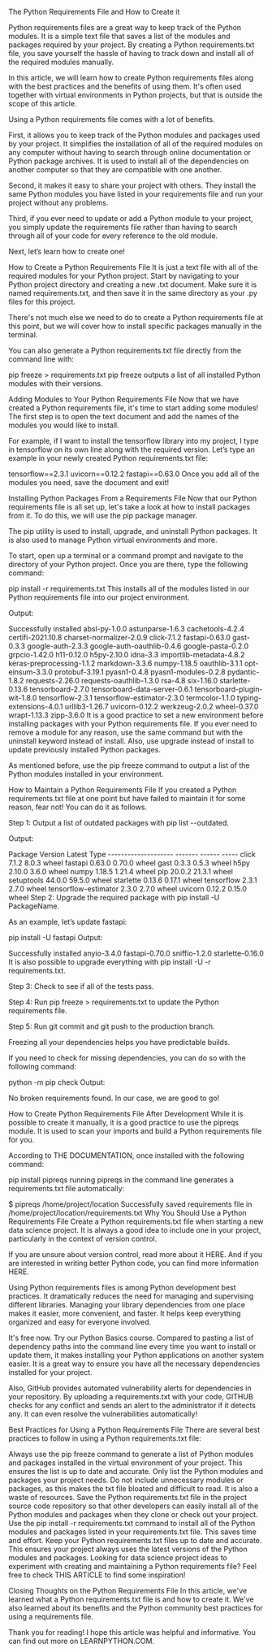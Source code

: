 The Python Requirements File and How to Create it

Python requirements files are a great way to keep track of the Python modules. It is a simple text file that saves a list of the modules and packages required by your project. By creating a Python requirements.txt file, you save yourself the hassle of having to track down and install all of the required modules manually.

In this article, we will learn how to create Python requirements files along with the best practices and the benefits of using them. It's often used together with virtual environments in Python projects, but that is outside the scope of this article.


Using a Python requirements file comes with a lot of benefits.

First, it allows you to keep track of the Python modules and packages used by your project. It simplifies the installation of all of the required modules on any computer without having to search through online documentation or Python package archives. It is used to install all of the dependencies on another computer so that they are compatible with one another.

Second, it makes it easy to share your project with others. They install the same Python modules you have listed in your requirements file and run your project without any problems.

Third, if you ever need to update or add a Python module to your project, you simply update the requirements file rather than having to search through all of your code for every reference to the old module.

Next, let’s learn how to create one!

How to Create a Python Requirements File
It is just a text file with all of the required modules for your Python project. Start by navigating to your Python project directory and creating a new .txt document. Make sure it is named requirements.txt, and then save it in the same directory as your .py files for this project.

There's not much else we need to do to create a Python requirements file at this point, but we will cover how to install specific packages manually in the terminal.

You can also generate a Python requirements.txt file directly from the command line with:

pip freeze > requirements.txt
pip freeze outputs a list of all installed Python modules with their versions.

Adding Modules to Your Python Requirements File
Now that we have created a Python requirements file, it's time to start adding some modules! The first step is to open the text document and add the names of the modules you would like to install.

For example, if I want to install the tensorflow library into my project, I type in tensorflow on its own line along with the required version. Let’s type an example in your newly created Python requirements.txt file:

tensorflow==2.3.1
uvicorn==0.12.2
fastapi==0.63.0
Once you add all of the modules you need, save the document and exit!

Installing Python Packages From a Requirements File
Now that our Python requirements file is all set up, let's take a look at how to install packages from it. To do this, we will use the pip package manager.

The pip utility is used to install, upgrade, and uninstall Python packages. It is also used to manage Python virtual environments and more.

To start, open up a terminal or a command prompt and navigate to the directory of your Python project. Once you are there, type the following command:

pip install -r requirements.txt
This installs all of the modules listed in our Python requirements file into our project environment.

Output:

Successfully installed absl-py-1.0.0 astunparse-1.6.3 cachetools-4.2.4 certifi-2021.10.8 charset-normalizer-2.0.9 click-7.1.2 fastapi-0.63.0 gast-0.3.3 google-auth-2.3.3 google-auth-oauthlib-0.4.6 google-pasta-0.2.0 grpcio-1.42.0 h11-0.12.0 h5py-2.10.0 idna-3.3 importlib-metadata-4.8.2 keras-preprocessing-1.1.2 markdown-3.3.6 numpy-1.18.5 oauthlib-3.1.1 opt-einsum-3.3.0 protobuf-3.19.1 pyasn1-0.4.8 pyasn1-modules-0.2.8 pydantic-1.8.2 requests-2.26.0 requests-oauthlib-1.3.0 rsa-4.8 six-1.16.0 starlette-0.13.6 tensorboard-2.7.0 tensorboard-data-server-0.6.1 tensorboard-plugin-wit-1.8.0 tensorflow-2.3.1 tensorflow-estimator-2.3.0 termcolor-1.1.0 typing-extensions-4.0.1 urllib3-1.26.7 uvicorn-0.12.2 werkzeug-2.0.2 wheel-0.37.0 wrapt-1.13.3 zipp-3.6.0
It is a good practice to set a new environment before installing packages with your Python requirements file.
If you ever need to remove a module for any reason, use the same command but with the uninstall keyword instead of install. Also, use upgrade instead of install to update previously installed Python packages.

As mentioned before, use the pip freeze command to output a list of the Python modules installed in your environment.

How to Maintain a Python Requirements File
If you created a Python requirements.txt file at one point but have failed to maintain it for some reason, fear not! You can do it as follows.

Step 1: Output a list of outdated packages with pip list --outdated.

Output:

Package              Version Latest Type                                                                                                                                                                     -------------------- ------- ------ -----                                                                                                                                                                    click                7.1.2   8.0.3  wheel                                                                                                                                                                    fastapi              0.63.0  0.70.0 wheel                                                                                                                                                                    gast                 0.3.3   0.5.3  wheel                                                                                                                                                                    h5py                 2.10.0  3.6.0  wheel                                                                                                                                                                    numpy                1.18.5  1.21.4 wheel                                                                                                                                                                    pip                  20.0.2  21.3.1 wheel                                                                                                                                                                    setuptools           44.0.0  59.5.0 wheel                                                                                                                                                                    starlette            0.13.6  0.17.1 wheel                                                                                                                                                                    tensorflow           2.3.1   2.7.0  wheel                                                                                                                                                                    tensorflow-estimator 2.3.0   2.7.0  wheel                                                                                                                                                                    uvicorn              0.12.2  0.15.0 wheel
Step 2: Upgrade the required package with pip install -U PackageName.

As an example, let’s update fastapi:

pip install -U fastapi
Output:

Successfully installed anyio-3.4.0 fastapi-0.70.0 sniffio-1.2.0 starlette-0.16.0
It is also possible to upgrade everything with pip install -U -r requirements.txt.

Step 3: Check to see if all of the tests pass.

Step 4: Run pip freeze > requirements.txt to update the Python requirements file.

Step 5: Run git commit and git push to the production branch.

Freezing all your dependencies helps you have predictable builds.

If you need to check for missing dependencies, you can do so with the following command:

python -m pip check
Output:

No broken requirements found.
In our case, we are good to go!

How to Create Python Requirements File After Development
While it is possible to create it manually, it is a good practice to use the pipreqs module. It is used to scan your imports and build a Python requirements file for you.

According to THE DOCUMENTATION, once installed with the following command:

pip install pipreqs
running pipreqs in the command line generates a requirements.txt file automatically:

$ pipreqs /home/project/location
Successfully saved requirements file in   /home/project/location/requirements.txt
Why You Should Use a Python Requirements File
Create a Python requirements.txt file when starting a new data science project. It is always a good idea to include one in your project, particularly in the context of version control.

If you are unsure about version control, read more about it HERE. And if you are interested in writing better Python code, you can find more information HERE.

Using Python requirements files is among Python development best practices. It dramatically reduces the need for managing and supervising different libraries. Managing your library dependencies from one place makes it easier, more convenient, and faster. It helps keep everything organized and easy for everyone involved.

It's free now. Try our Python Basics course.
Compared to pasting a list of dependency paths into the command line every time you want to install or update them, it makes installing your Python applications on another system easier. It is a great way to ensure you have all the necessary dependencies installed for your project.

Also, GitHub provides automated vulnerability alerts for dependencies in your repository. By uploading a requirements.txt with your code, GITHUB checks for any conflict and sends an alert to the administrator if it detects any. It can even resolve the vulnerabilities automatically!

Best Practices for Using a Python Requirements File
There are several best practices to follow in using a Python requirements.txt file:

Always use the pip freeze command to generate a list of Python modules and packages installed in the virtual environment of your project. This ensures the list is up to date and accurate.
Only list the Python modules and packages your project needs. Do not include unnecessary modules or packages, as this makes the txt file bloated and difficult to read. It is also a waste of resources.
Save the Python requirements.txt file in the project source code repository so that other developers can easily install all of the Python modules and packages when they clone or check out your project.
Use the pip install -r requirements.txt command to install all of the Python modules and packages listed in your requirements.txt file. This saves time and effort.
Keep your Python requirements.txt files up to date and accurate. This ensures your project always uses the latest versions of the Python modules and packages.
Looking for data science project ideas to experiment with creating and maintaining a Python requirements file? Feel free to check THIS ARTICLE to find some inspiration!

Closing Thoughts on the Python Requirements File
In this article, we've learned what a Python requirements.txt file is and how to create it. We've also learned about its benefits and the Python community best practices for using a requirements file.

Thank you for reading! I hope this article was helpful and informative. You can find out more on LEARNPYTHON.COM.
